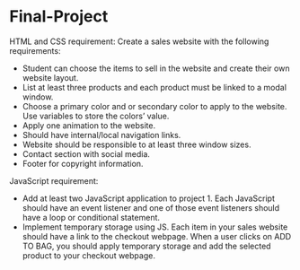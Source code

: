 # Final-Project

HTML and CSS requirement: Create a sales website with the following requirements:

- Student can choose the items to sell in the website and create their own website layout.
- List at least three products and each product must be linked to a modal window.
- Choose a primary color and or secondary color to apply to the website. Use variables to store the colors’ value.
- Apply one animation to the website.
- Should have internal/local navigation links.
- Website should be responsible to at least three window sizes.
- Contact section with social media.
- Footer for copyright information.


JavaScript requirement:
- Add at least two JavaScript application to project 1. Each JavaScript should have an event listener and one of those event listeners should have a loop or conditional statement.
- Implement temporary storage using JS. Each item in your sales website should have a link to the checkout webpage. When a user clicks on ADD TO BAG, you should apply temporary storage and add the selected product to your checkout webpage.
